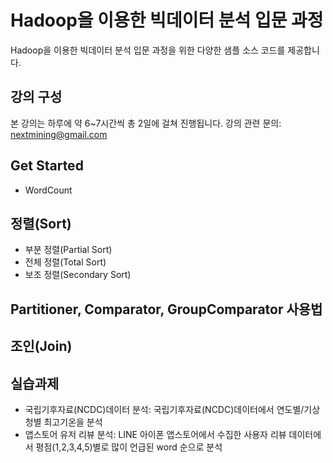 Hadoop을 이용한 빅데이터 분석 입문 과정
========================
Hadoop을 이용한 빅데이터 분석 입문 과정을 위한 다양한 샘플 소스 코드를 제공합니다.

## 강의 구성
본 강의는 하루에 약 6~7시간씩 총 2일에 걸쳐 진행됩니다.
강의 관련 문의: nextmining@gmail.com

## Get Started
* WordCount

## 정렬(Sort)
* 부분 정렬(Partial Sort)
* 전체 정렬(Total Sort)
* 보조 정렬(Secondary Sort)

## Partitioner, Comparator, GroupComparator 사용법

## 조인(Join)

## 실습과제
* 국립기후자료(NCDC)데이터 분석: 국립기후자료(NCDC)데이터에서 연도별/기상청별 최고기온을 분석
* 앱스토어 유저 리뷰 분석: LINE 아이폰 앱스토어에서 수집한 사용자 리뷰 데이터에서 평점(1,2,3,4,5)별로 많이 언급된 word 순으로 분석
